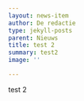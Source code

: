 ```yaml
---
layout: news-item
author: De redactie
type: jekyll-posts
parent: Nieuws
title: test 2
summary: test2
image: ''

---
```

test 2